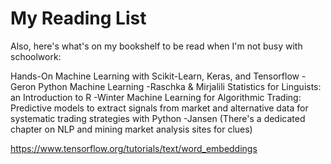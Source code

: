 # My Reading List

Also, here's what's on my bookshelf to be read when I'm not busy with schoolwork:

Hands-On Machine Learning with Scikit-Learn, Keras, and Tensorflow -Geron
Python Machine Learning -Raschka & Mirjalili
Statistics for Linguists: an Introduction to R -Winter
Machine Learning for Algorithmic Trading: Predictive models to extract signals from market and alternative data for systematic trading strategies with Python -Jansen (There's a dedicated chapter on NLP and mining market analysis sites for clues)

https://www.tensorflow.org/tutorials/text/word_embeddings
